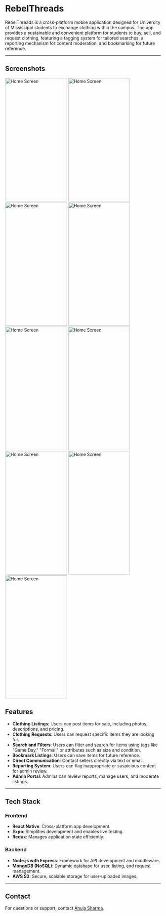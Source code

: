 # RebelThreads

RebelThreads is a cross-platform mobile application designed for University of Mississippi students to exchange clothing within the campus. The app provides a sustainable and convenient platform for students to buy, sell, and request clothing, featuring a tagging system for tailored searches, a reporting mechanism for content moderation, and bookmarking for future reference.

---
## Screenshots
<img src="https://github.com/user-attachments/assets/5c7ca1d9-cc72-478e-918a-974feb797ad2" alt="Home Screen" width="200" height="400">
<img src="https://github.com/user-attachments/assets/1506db47-75e5-4a82-93df-fdbe5f53c556" alt="Home Screen" width="200" height="400">
<img src="https://github.com/user-attachments/assets/f9e7e2c7-e5fb-42a0-965f-2c2edf9078b9" alt="Home Screen" width="200" height="400">
<img src="https://github.com/user-attachments/assets/0641edde-fbe7-4405-929b-5dc9c8d69710" alt="Home Screen" width="200" height="400">
<img src="https://github.com/user-attachments/assets/339ead24-0e8e-43a2-bfff-4f44efc6b809" alt="Home Screen" width="200" height="400">
<img src="https://github.com/user-attachments/assets/ad6cb9b2-de1e-4af8-8569-f86e350d6949" alt="Home Screen" width="200" height="400">
<img src="https://github.com/user-attachments/assets/140dcf12-f74b-4756-aaa4-5e10492ef505" alt="Home Screen" width="200" height="400">
<img src="https://github.com/user-attachments/assets/487f3140-3a95-40c2-aaac-056235b03359" alt="Home Screen" width="200" height="400">
<img src="https://github.com/user-attachments/assets/a3353cd8-efa2-457d-88c6-5ba05f5fe7ac" alt="Home Screen" width="200" height="400">

## Features

- **Clothing Listings**: Users can post items for sale, including photos, descriptions, and pricing.
- **Clothing Requests**: Users can request specific items they are looking for.
- **Search and Filters**: Users can filter and search for items using tags like "Game Day," "Formal," or attributes such as size and condition.
- **Bookmark Listings**: Users can save items for future reference.
- **Direct Communication**: Contact sellers directly via text or email.
- **Reporting System**: Users can flag inappropriate or suspicious content for admin review.
- **Admin Portal**: Admins can review reports, manage users, and moderate listings.

---

## Tech Stack

### **Frontend**
- **React Native**: Cross-platform app development.
- **Expo**: Simplifies development and enables live testing.
- **Redux**: Manages application state efficiently.
  
### **Backend**
- **Node.js with Express**: Framework for API development and middleware.
- **MongoDB (NoSQL)**: Dynamic database for user, listing, and request management.
- **AWS S3**: Secure, scalable storage for user-uploaded images.

---

## Contact

For questions or support, contact [Anuja Sharma](mailto:asharm12@go.olemiss.edu).
